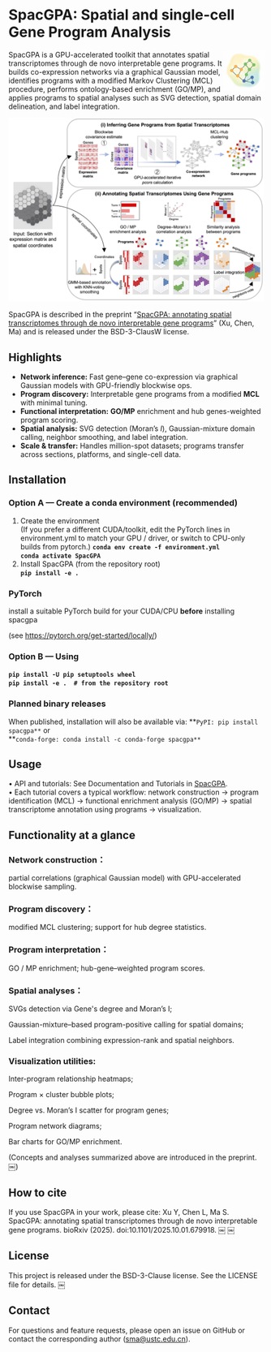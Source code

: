 
# SpacGPA: Spatial and single-cell Gene Program Analysis

<img src="assets/SpacGPA_Logo.png" alt="SpacGPA logo" align="right" width="80" />

SpacGPA is a GPU-accelerated toolkit that annotates spatial transcriptomes through de novo interpretable gene programs. It builds co-expression networks via a graphical Gaussian model, identifies programs with a modified Markov Clustering (MCL) procedure, performs ontology-based enrichment (GO/MP), and applies programs to spatial analyses such as SVG detection, spatial domain delineation, and label integration.

<p align="center">
  <img src="assets/SpacGPA_Workflow.png" alt="SpacGPA workflow" width="600" />
</p>

SpacGPA is described in the preprint “[SpacGPA: annotating spatial transcriptomes through de novo interpretable gene programs](https://www.biorxiv.org/doi/10.1101/2025.10.01.679918)” (Xu, Chen, Ma) and is released under the BSD-3-ClausW license.

## Highlights

- **Network inference:** Fast gene–gene co-expression via graphical Gaussian models with GPU-friendly blockwise ops.
- **Program discovery:** Interpretable gene programs from a modified **MCL** with minimal tuning.
- **Functional interpretation:** **GO/MP** enrichment and hub genes-weighted program scoring.
- **Spatial analysis:** SVG detection (Moran’s *I*), Gaussian-mixture domain calling, neighbor smoothing, and label integration.
- **Scale & transfer:** Handles million-spot datasets; programs transfer across sections, platforms, and single-cell data.

## Installation

### Option A — Create a conda environment (recommended)

1) Create the environment  
(If you prefer a different CUDA/toolkit, edit the PyTorch lines in environment.yml
to match your GPU / driver, or switch to CPU-only builds from pytorch.) 
**`conda env create -f environment.yml`**  
**`conda activate SpacGPA`**  
2) Install SpacGPA (from the repository root)  
**`pip install -e .`**

### PyTorch

install a suitable PyTorch build for your CUDA/CPU **before** installing spacgpa

(see <https://pytorch.org/get-started/locally/>)

### Option B — Using

**`pip install -U pip setuptools wheel`**  
**`pip install -e .  # from the repository root`**

### Planned binary releases

When published, installation will also be available via:
**`PyPI: pip install spacgpa**`
or  
**`conda-forge: conda install -c conda-forge spacgpa**`

## Usage

 • API and tutorials: See Documentation and Tutorials in [SpacGPA](https://spacgpa.readthedocs.io).<br>
 • Each tutorial covers a typical workflow: network construction → program identification (MCL) → functional enrichment analysis (GO/MP) → spatial transcriptome annotation using programs → visualization.

## Functionality at a glance

### Network construction：

partial correlations (graphical Gaussian model) with GPU-accelerated blockwise sampling.

### Program discovery：

modified MCL clustering; support for hub degree statistics.

### Program interpretation：

GO / MP enrichment; hub-gene–weighted program scores.

### Spatial analyses：

SVGs detection via Gene's degree and Moran’s I;

Gaussian-mixture–based program-positive calling for spatial domains;

Label integration combining expression-rank and spatial neighbors.

### Visualization utilities:

Inter-program relationship heatmaps;

Program × cluster bubble plots;

Degree vs. Moran’s I scatter for program genes;

Program network diagrams;

Bar charts for GO/MP enrichment.

(Concepts and analyses summarized above are introduced in the preprint.  ￼)

## How to cite

If you use SpacGPA in your work, please cite:
Xu Y, Chen L, Ma S. SpacGPA: annotating spatial transcriptomes through de novo interpretable gene programs. bioRxiv (2025). doi:10.1101/2025.10.01.679918.  ￼  ￼

## License

This project is released under the BSD-3-Clause license. See the LICENSE file for details.  ￼

## Contact

For questions and feature requests, please open an issue on GitHub or contact the corresponding author (<sma@ustc.edu.cn>).
